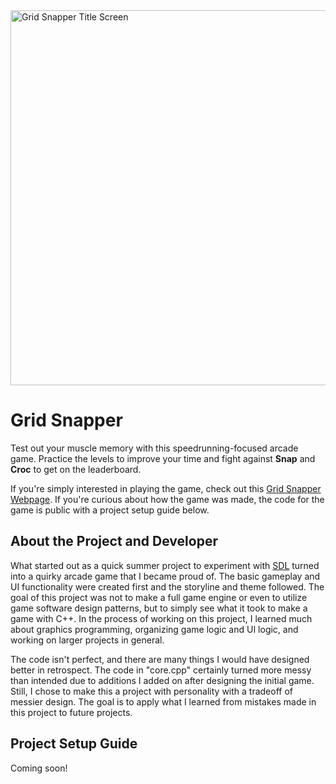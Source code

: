 <img width="1600" height="600" alt="Grid Snapper Title Screen" src="https://github.com/user-attachments/assets/2110e50c-1621-41cc-9277-9906800f0390" />

# Grid Snapper

Test out your muscle memory with this speedrunning-focused arcade game. Practice the levels to improve your time and fight against <strong>Snap</strong> and <strong>Croc</strong> to get on the leaderboard.

If you're simply interested in playing the game, check out this [Grid Snapper Webpage](https://jward1500.github.io/GridSnapper/index). If you're curious about how the game was made, the code for the game is public with a project setup guide below.

## About the Project and Developer

What started out as a quick summer project to experiment with [SDL](https://www.libsdl.org/) turned into a quirky arcade game that I became proud of. The basic gameplay and UI functionality were created first and the storyline and theme followed. The goal of this project was not to make a full game engine or even to utilize game software design patterns, but to simply see what it took to make a game with C++. In the process of working on this project, I learned much about graphics programming, organizing game logic and UI logic, and working on larger projects in general.

The code isn't perfect, and there are many things I would have designed better in retrospect. The code in "core.cpp" certainly turned more messy than intended due to additions I added on after designing the initial game. Still, I chose to make this a project with personality with a tradeoff of messier design. The goal is to apply what I learned from mistakes made in this project to future projects.

## Project Setup Guide

Coming soon!

